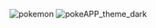![pokemon](https://github.com/user-attachments/assets/7a6c909c-51fe-4051-9a4c-79d842ace40e)
![pokeAPP_theme_dark](https://github.com/user-attachments/assets/e7a7a6c0-4cd5-474a-b3f1-36f42125aced)
